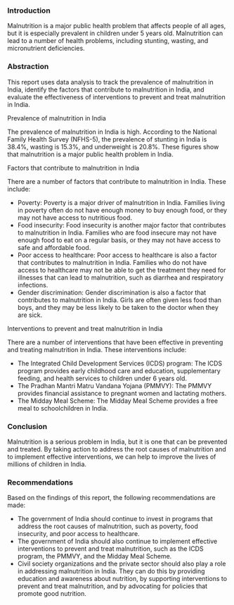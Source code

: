 
### Introduction

Malnutrition is a major public health problem that affects people of all ages, but it is especially prevalent in children under 5 years old. Malnutrition can lead to a number of health problems, including stunting, wasting, and micronutrient deficiencies.

### Abstraction

This report uses data analysis to track the prevalence of malnutrition in India, identify the factors that contribute to malnutrition in India, and evaluate the effectiveness of interventions to prevent and treat malnutrition in India.


Prevalence of malnutrition in India

The prevalence of malnutrition in India is high. According to the National Family Health Survey (NFHS-5), the prevalence of stunting in India is 38.4%, wasting is 15.3%, and underweight is 20.8%. These figures show that malnutrition is a major public health problem in India.

Factors that contribute to malnutrition in India

There are a number of factors that contribute to malnutrition in India. These include:

* Poverty: Poverty is a major driver of malnutrition in India. Families living in poverty often do not have enough money to buy enough food, or they may not have access to nutritious food.
* Food insecurity: Food insecurity is another major factor that contributes to malnutrition in India. Families who are food insecure may not have enough food to eat on a regular basis, or they may not have access to safe and affordable food.
* Poor access to healthcare: Poor access to healthcare is also a factor that contributes to malnutrition in India. Families who do not have access to healthcare may not be able to get the treatment they need for illnesses that can lead to malnutrition, such as diarrhea and respiratory infections.
* Gender discrimination: Gender discrimination is also a factor that contributes to malnutrition in India. Girls are often given less food than boys, and they may be less likely to be taken to the doctor when they are sick.

Interventions to prevent and treat malnutrition in India

There are a number of interventions that have been effective in preventing and treating malnutrition in India. These interventions include:

* The Integrated Child Development Services (ICDS) program: The ICDS program provides early childhood care and education, supplementary feeding, and health services to children under 6 years old.
* The Pradhan Mantri Matru Vandana Yojana (PMMVY): The PMMVY provides financial assistance to pregnant women and lactating mothers.
* The Midday Meal Scheme: The Midday Meal Scheme provides a free meal to schoolchildren in India.

### Conclusion

Malnutrition is a serious problem in India, but it is one that can be prevented and treated. By taking action to address the root causes of malnutrition and to implement effective interventions, we can help to improve the lives of millions of children in India.

### Recommendations

Based on the findings of this report, the following recommendations are made:

* The government of India should continue to invest in programs that address the root causes of malnutrition, such as poverty, food insecurity, and poor access to healthcare.
* The government of India should also continue to implement effective interventions to prevent and treat malnutrition, such as the ICDS program, the PMMVY, and the Midday Meal Scheme.
* Civil society organizations and the private sector should also play a role in addressing malnutrition in India. They can do this by providing education and awareness about nutrition, by supporting interventions to prevent and treat malnutrition, and by advocating for policies that promote good nutrition.
